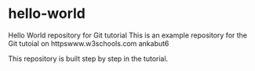 # hello-world
Hello World repository for Git tutorial
This is an example repository for the Git tutoial on httpswww.w3schools.com
ankabut6

This repository is built step by step in the tutorial.